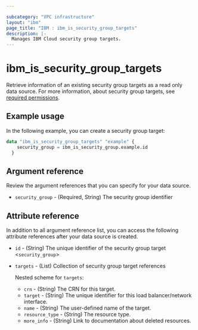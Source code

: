 ```yaml
---

subcategory: "VPC infrastructure"
layout: "ibm"
page_title: "IBM : ibm_is_security_group_targets"
description: |-
  Manages IBM Cloud security group targets.
---
```


# ibm_is_security_group_targets
Retrieve information of an existing security group targets as a read only data source. For more information, about security group targets, see [required permissions](https://cloud.ibm.com/docs/vpc?topic=vpc-resource-authorizations-required-for-api-and-cli-calls).

## Example usage
In the following example, you can create a security group target:

```terraform
data "ibm_is_security_group_targets" "example" {
    security_group = ibm_is_security_group.example.id
  }
```

## Argument reference
Review the argument references that you can specify for your data source.

- `security_group` - (Required, String) The security group identifier

## Attribute reference
In addition to all argument reference list, you can access the following attribute references after your data source is created. 

- `id` - (String) The unique identifier of the security group target <`security_group`>
- `targets` - (List) Collection of security group target references

  Nested scheme for `targets`:
  - `crn` - (String) The CRN for this target.
  - `target` - (String) The unique identifier for this load balancer/network interface.
  - `name` - (String) The user-defined name of the target.
  - `resource_type` - (String) The resource type.
  - `more_info` - (String) Link to documentation about deleted resources.

